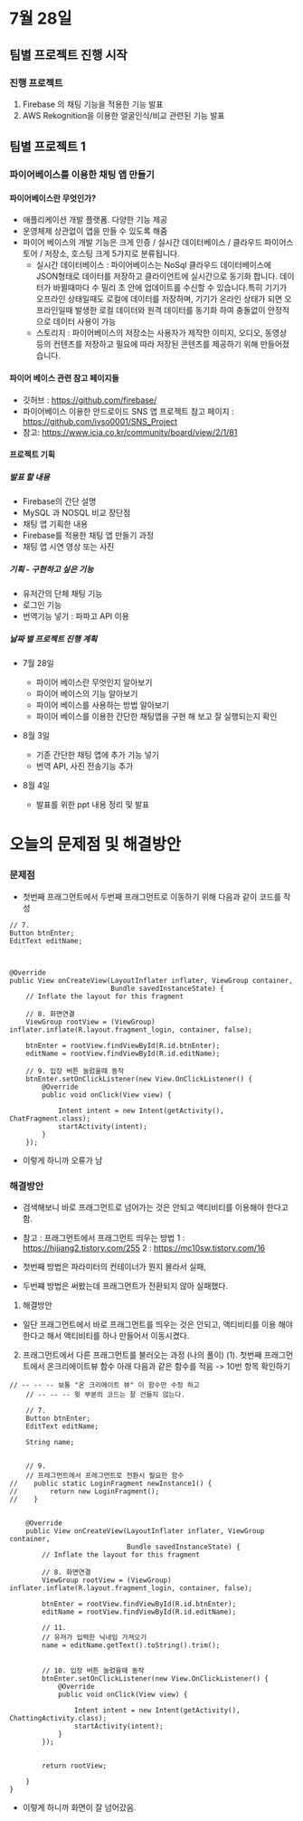 # 7월 28일

## 팀별 프로젝트 진행 시작
### 진행 프로젝트
1. Firebase 의 채팅 기능을 적용한 기능 발표
2. AWS Rekognition을 이용한 얼굴인식/비교 관련된 기능 발표

## 팀별 프로젝트 1
### 파이어베이스를 이용한 채팅 앱 만들기 
#### 파이어베이스란 무엇인가?

- 애플리케이션 개발 플랫폼. 다양한 기능 제공
- 운영체제 상관없이 앱을 만들 수 있도록 해줌
- 파이어 베이스의 개발 기능은 크게 인증 / 실시간 데이터베이스 / 클라우드 파이어스토어 / 저장소, 호스팅 크게 5가지로 분류됩니다.
  - 실시간 데이터베이스 : 파이어베이스는 NoSql 클라우드 데이터베이스에 JSON형태로 데이터를 저장하고 클라이언트에 실시간으로 동기화 합니다.
  데이터가 바뀔때마다 수 밀리 초 안에 업데이트를 수신할 수 있습니다.특히 기기가 오프라인 상태일때도 로컬에 데이터를 저장하며, 기기가 온라인 상태가 되면 오프라인일때 발생한 로컬 데이터와 원격 데이터를 동기화 하여 충돌없이 안정적으로 데이터 사용이 가능
  - 스토리지 : 파이어베이스의 저장소는 사용자가 제작한 이미지, 오디오, 동영상 등의 컨텐츠를 저장하고 필요에 따라 저장된 콘텐츠를 제공하기 위해 만들어졌습니다.

#### 파이어 베이스 관련 참고 페이지들
- 깃허브 : https://github.com/firebase/
- 파이어베이스 이용한 안드로이드 SNS 앱 프로젝트 참고 페이지 :
https://github.com/ivso0001/SNS_Project
- 참고: https://www.icia.co.kr/community/board/view/2/1/81


#### 프로젝트 기획
##### 발표 할 내용
- Firebase의 간단 설명
- MySQL 과 NOSQL 비교 장단점
- 채팅 앱 기획한 내용
- Firebase를 적용한 채팅 앱 만들기 과정
- 채팅 앱 시연 영상 또는 사진

##### 기획 - 구현하고 싶은 기능
- 유저간의 단체 채팅 기능
- 로그인 기능
- 번역기능 넣기 : 파파고 API 이용

##### 날짜 별 프로젝트 진행 계획
- 7월 28일 
  - 파이어 베이스란 무엇인지 알아보기
  - 파이어 베이스의 기능 알아보기
  - 파이어 베이스를 사용하는 방법 알아보기
  - 파이어 베이스를 이용한 간단한 채팅앱을 구현 해 보고 잘 실행되는지 확인

- 8월 3일
  - 기존 간단한 채팅 앱에 추가 기능 넣기
  - 번역 API, 사진 전송기능 추가

- 8월 4일
  - 발표를 위한 ppt 내용 정리 및 발표


# 오늘의 문제점 및 해결방안
### 문제점
- 첫번째 프래그먼트에서 두번째 프래그먼트로 이동하기 위해 다음과 같이 코드를 작성
```
// 7.
Button btnEnter;
EditText editName;



@Override
public View onCreateView(LayoutInflater inflater, ViewGroup container,
                         Bundle savedInstanceState) {
    // Inflate the layout for this fragment

    // 8. 화면연결
    ViewGroup rootView = (ViewGroup) inflater.inflate(R.layout.fragment_login, container, false);

    btnEnter = rootView.findViewById(R.id.btnEnter);
    editName = rootView.findViewById(R.id.editName);

    // 9. 입장 버튼 눌렀을때 동작
    btnEnter.setOnClickListener(new View.OnClickListener() {
        @Override
        public void onClick(View view) {

            Intent intent = new Intent(getActivity(), ChatFragment.class);
            startActivity(intent);
        }
    });

```
- 이렇게 하니까 오류가 남

### 해결방안
- 검색해보니 바로 프래그먼트로 넘어가는 것은 안되고 액티비티를 이용해야 한다고 함.
- 참고 : 프래그먼트에서 프래그먼트 띄우는 방법
    1 : https://hijjang2.tistory.com/255
    2 : https://mc10sw.tistory.com/16

- 첫번째 방법은 파라미터의 컨테이너가 뭔지 몰라서 실패,
- 두번쨰 방법은 써봤는데 프래그먼트가 전환되지 않아 실패했다.

1. 해결방안
- 일단 프래그먼트에서 바로 프래그먼트를 띄우는 것은 안되고, 액티비티를 이용 해야 한다고 해서 액티비티를 하나 만들어서 이동시켰다.

2. 프래그먼트에서 다른 프래그먼트를 불러오는 과정 (나의 풀이)
    (1). 첫번째 프래그먼트에서 온크리에이트뷰 함수 아래 다음과 같은 함수를 적음 -> 10번 항목 확인하기
```
// -- -- -- 보통 "온 크리에이트 뷰" 이 함수만 수정 하고
    // -- -- -- 윗 부분의 코드는 잘 건들지 않는다.

    // 7.
    Button btnEnter;
    EditText editName;

    String name;


    // 9.
    // 프레그먼트에서 프레그먼트로 전환시 필요한 함수
//    public static LoginFragment newInstance1() {
//        return new LoginFragment();
//    }


    @Override
    public View onCreateView(LayoutInflater inflater, ViewGroup container,
                             Bundle savedInstanceState) {
        // Inflate the layout for this fragment

        // 8. 화면연결
        ViewGroup rootView = (ViewGroup) inflater.inflate(R.layout.fragment_login, container, false);

        btnEnter = rootView.findViewById(R.id.btnEnter);
        editName = rootView.findViewById(R.id.editName);

        // 11.
        // 유저가 입력한 닉네임 가져오기
        name = editName.getText().toString().trim();


        // 10. 입장 버튼 눌렀을때 동작
        btnEnter.setOnClickListener(new View.OnClickListener() {
            @Override
            public void onClick(View view) {

                Intent intent = new Intent(getActivity(), ChattingActivity.class);
                startActivity(intent);
            }
        });


        return rootView;

    }
}

```
- 이렇게 하니까 화면이 잘 넘어갔음.
